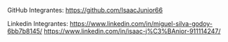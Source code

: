GitHub Integrantes: 
https://github.com/IsaacJunior66

Linkedin Integrantes: 
https://www.linkedin.com/in/miguel-silva-godoy-6bb7b8145/
https://www.linkedin.com/in/isaac-j%C3%BAnior-911114247/

